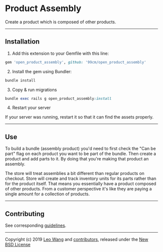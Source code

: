# Product Assembly

Create a product which is composed of other products.

---

## Installation

1. Add this extension to your Gemfile with this line:
  ```ruby
  gem 'open_product_assembly', github: '99cm/open_product_assembly'
  ```

2. Install the gem using Bundler:
  ```ruby
  bundle install
  ```

3. Copy & run migrations
  ```ruby
  bundle exec rails g open_product_assembly:install
  ```

4. Restart your server

  If your server was running, restart it so that it can find the assets properly.

---

## Use

To build a bundle (assembly product) you'd need to first check the "Can be part" flag on each product you want to be part of the bundle. Then create a product and add parts to it. By doing that you're making that product an assembly.

The store will treat assemblies a bit different than regular products on checkout.
Store will create and track inventory units for its parts rather than for the product itself.
That means you essentially have a product composed of other products. From a customer perspective it's like they are paying a single amount for a collection of products.

---

## Contributing

See corresponding [guidelines][1].

---

Copyright (c) 2019 [Leo Wang][3] and [contributors][2], released under the [New BSD License][3]

[1]: https://github.com/99cm/open_product_assembly/blob/master/CONTRIBUTING.md
[2]: https://github.com/99cm/open_product_assembly/graphs/contributors
[3]: https://github.com/99cm/open_product_assembly/blob/master/LICENSE.md